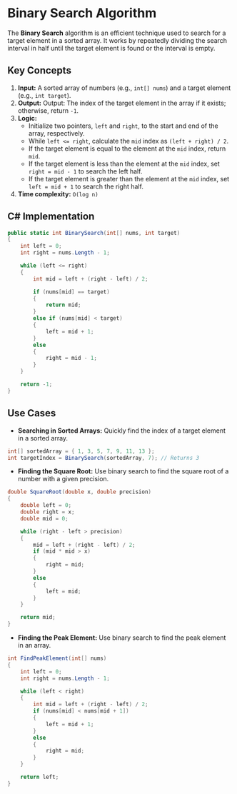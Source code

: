 # Binary Search Algorithm

The **Binary Search** algorithm is an efficient technique used to search for a target element in a sorted array. It works by repeatedly dividing the search interval in half until the target element is found or the interval is empty.

## Key Concepts

1. **Input:** A sorted array of numbers (e.g., `int[] nums`) and a target element (e.g., `int target`).
2. **Output:** Output: The index of the target element in the array if it exists; otherwise, return `-1`.
3. **Logic:**
   - Initialize two pointers, `left` and `right`, to the start and end of the array, respectively.
   - While `left <= right`, calculate the `mid` index as `(left + right) / 2`.
   - If the target element is equal to the element at the `mid` index, return `mid`.
   - If the target element is less than the element at the `mid` index, set `right = mid - 1` to search the left half.
   - If the target element is greater than the element at the `mid` index, set `left = mid + 1` to search the right half.
4. **Time complexity:** `O(log n)`

## C# Implementation

```csharp
public static int BinarySearch(int[] nums, int target)
{
    int left = 0;
    int right = nums.Length - 1;

    while (left <= right)
    {
        int mid = left + (right - left) / 2;

        if (nums[mid] == target)
        {
            return mid;
        }
        else if (nums[mid] < target)
        {
            left = mid + 1;
        }
        else
        {
            right = mid - 1;
        }
    }

    return -1;
}
```
## Use Cases

- **Searching in Sorted Arrays:** Quickly find the index of a target element in a sorted array.
```csharp
int[] sortedArray = { 1, 3, 5, 7, 9, 11, 13 };
int targetIndex = BinarySearch(sortedArray, 7); // Returns 3
```
- **Finding the Square Root:** Use binary search to find the square root of a number with a given precision.
```csharp
double SquareRoot(double x, double precision)
{
    double left = 0;
    double right = x;
    double mid = 0;

    while (right - left > precision)
    {
        mid = left + (right - left) / 2;
        if (mid * mid > x)
        {
            right = mid;
        }
        else
        {
            left = mid;
        }
    }

    return mid;
}
```
- **Finding the Peak Element:** Use binary search to find the peak element in an array.
```csharp
int FindPeakElement(int[] nums)
{
    int left = 0;
    int right = nums.Length - 1;

    while (left < right)
    {
        int mid = left + (right - left) / 2;
        if (nums[mid] < nums[mid + 1])
        {
            left = mid + 1;
        }
        else
        {
            right = mid;
        }
    }

    return left;
}
```
